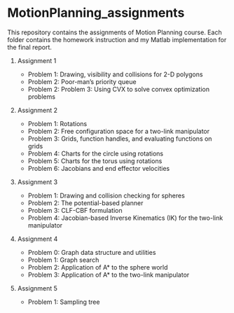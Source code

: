 # MotionPlanning_assignments
This repository contains the assignments of Motion Planning course. Each folder contains the homework instruction and my Matlab implementation for the final report.

1. Assignment 1
   - Problem 1: Drawing, visibility and collisions for 2-D polygons
   - Problem 2: Poor-man’s priority queue
   - Problem 2: Problem 3: Using CVX to solve convex optimization problems

2. Assignment 2
   - Problem 1: Rotations
   - Problem 2: Free configuration space for a two-link manipulator
   - Problem 3: Grids, function handles, and evaluating functions on grids
   - Problem 4: Charts for the circle using rotations
   - Problem 5: Charts for the torus using rotations
   - Problem 6: Jacobians and end effector velocities

3. Assignment 3
   - Problem 1: Drawing and collision checking for spheres
   - Problem 2: The potential-based planner
   - Problem 3: CLF-CBF formulation
   - Problem 4: Jacobian-based Inverse Kinematics (IK) for the two-link manipulator

4. Assignment 4
   - Problem 0: Graph data structure and utilities
   - Problem 1: Graph search
   - Problem 2: Application of A* to the sphere world
   - Problem 3: Application of A* to the two-link manipulator

5. Assignment 5
   - Problem 1: Sampling tree